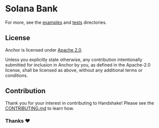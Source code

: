 # Solana Bank

For more, see the [examples](https://github.com/handshake-io/otc-trades/tree/master/examples)
and [tests](https://github.com/handshake-io/otc-trades/tree/master/tests) directories.

## License

Anchor is licensed under [Apache 2.0](./LICENSE).

Unless you explicitly state otherwise, any contribution intentionally submitted
for inclusion in Anchor by you, as defined in the Apache-2.0 license, shall be
licensed as above, without any additional terms or conditions.

## Contribution

Thank you for your interest in contributing to Handshake!
Please see the [CONTRIBUTING.md](./CONTRIBUTING.md) to learn how.

### Thanks ❤️

